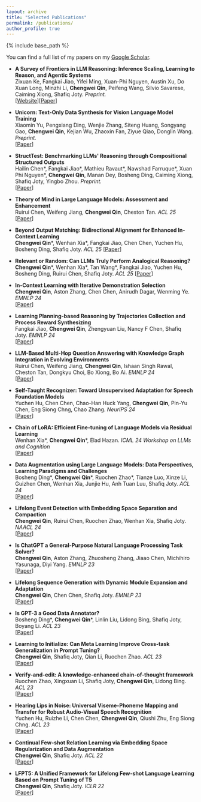 ```yaml
---
layout: archive
title: "Selected Publications"
permalink: /publications/
author_profile: true
---
```




{% include base_path %}

You can find a full list of my papers on my <a href="https://scholar.google.com/citations?user=OwBrmXwAAAAJ" target="_blank">Google Scholar</a>.




- **A Survey of Frontiers in LLM Reasoning: Inference Scaling, Learning to Reason, and Agentic Systems** <br>
Zixuan Ke, Fangkai Jiao, Yifei Ming, Xuan-Phi Nguyen, Austin Xu, Do Xuan Long, Minzhi Li, **Chengwei Qin**, Peifeng Wang, Silvio Savarese, Caiming Xiong, Shafiq Joty. _Preprint._  
[[Website](https://llm-reasoning-ai.github.io/)][[Paper](https://arxiv.org/abs/2504.09037)]

- **Unicorn: Text-Only Data Synthesis for Vision Language Model Training** <br>
Xiaomin Yu, Pengxiang Ding, Wenjie Zhang, Siteng Huang, Songyang Gao, **Chengwei Qin**, Kejian Wu, Zhaoxin Fan, Ziyue Qiao, Donglin Wang. _Preprint._  
[[Paper](https://arxiv.org/abs/2503.22655)]

- **StructTest: Benchmarking LLMs' Reasoning through Compositional Structured Outputs** <br>
Hailin Chen\*, Fangkai Jiao\*, Mathieu Ravaut\*, Nawshad Farruque\*, Xuan Phi Nguyen\*, **Chengwei Qin**, Manan Dey, Bosheng Ding, Caiming Xiong, Shafiq Joty, Yingbo Zhou. _Preprint._  
[[Paper](https://arxiv.org/abs/2412.18011)]

- **Theory of Mind in Large Language Models: Assessment and Enhancement** <br>
Ruirui Chen, Weifeng Jiang, **Chengwei Qin**, Cheston Tan. _ACL 25_ 
[[Paper](https://arxiv.org/abs/2505.00026)]

- **Beyond Output Matching: Bidirectional Alignment for Enhanced In-Context Learning** <br>
**Chengwei Qin**\*, Wenhan Xia\*, Fangkai Jiao, Chen Chen, Yuchen Hu, Bosheng Ding, Shafiq Joty. _ACL 25_ 
[[Paper](https://arxiv.org/abs/2312.17055)]

- **Relevant or Random: Can LLMs Truly Perform Analogical Reasoning?** <br>
**Chengwei Qin**\*, Wenhan Xia\*, Tan Wang\*, Fangkai Jiao, Yuchen Hu, Bosheng Ding, Ruirui Chen, Shafiq Joty. _ACL 25_ 
[[Paper](https://arxiv.org/abs/2404.12728)]

- **In-Context Learning with Iterative Demonstration Selection** <br>
**Chengwei Qin**, Aston Zhang, Chen Chen, Anirudh Dagar, Wenming Ye. _EMNLP 24_  
[[Paper](https://arxiv.org/abs/2310.09881)]

- **Learning Planning-based Reasoning by Trajectories Collection and Process Reward Synthesizing** <br>
Fangkai Jiao, **Chengwei Qin**, Zhengyuan Liu, Nancy F Chen, Shafiq Joty. _EMNLP 24_  
[[Paper](https://arxiv.org/abs/2402.00658)]

- **LLM-Based Multi-Hop Question Answering with Knowledge Graph Integration in Evolving Environments** <br>
Ruirui Chen, Weifeng Jiang, **Chengwei Qin**, Ishaan Singh Rawal, Cheston Tan, Dongkyu Choi, Bo Xiong, Bo Ai. _EMNLP 24_  
[[Paper](https://arxiv.org/abs/2408.15903)]

- **Self-Taught Recognizer: Toward Unsupervised Adaptation for Speech Foundation Models** <br>
Yuchen Hu, Chen Chen, Chao-Han Huck Yang, **Chengwei Qin**, Pin-Yu Chen, Eng Siong Chng, Chao Zhang. _NeurIPS 24_  
[[Paper](https://arxiv.org/abs/2405.14161)]

- **Chain of LoRA: Efficient Fine-tuning of Language Models via Residual Learning** <br>
Wenhan Xia\*, **Chengwei Qin**\*, Elad Hazan. _ICML 24 Workshop on LLMs and Cognition_  
[[Paper](https://arxiv.org/abs/2401.04151)]

- **Data Augmentation using Large Language Models: Data Perspectives, Learning Paradigms and Challenges** <br>
Bosheng Ding\*, **Chengwei Qin**\*, Ruochen Zhao\*, Tianze Luo, Xinze Li, Guizhen Chen, Wenhan Xia, Junjie Hu, Anh Tuan Luu, Shafiq Joty. _ACL 24_  
[[Paper](https://arxiv.org/abs/2403.02990)]

- **Lifelong Event Detection with Embedding Space Separation and Compaction** <br>
**Chengwei Qin**, Ruirui Chen, Ruochen Zhao, Wenhan Xia, Shafiq Joty. _NAACL 24_  
[[Paper](https://arxiv.org/abs/2404.02507)]

- **Is ChatGPT a General-Purpose Natural Language Processing Task Solver?** <br>
**Chengwei Qin**, Aston Zhang, Zhuosheng Zhang, Jiaao Chen, Michihiro Yasunaga, Diyi Yang. _EMNLP 23_  
[[Paper](https://arxiv.org/abs/2302.06476)]

- **Lifelong Sequence Generation with Dynamic Module Expansion and Adaptation** <br>
**Chengwei Qin**, Chen Chen, Shafiq Joty. _EMNLP 23_  
[[Paper](https://arxiv.org/abs/2310.09886)]

- **Is GPT-3 a Good Data Annotator?** <br>
Bosheng Ding\*, **Chengwei Qin**\*, Linlin Liu, Lidong Bing, Shafiq Joty, Boyang Li. _ACL 23_  
[[Paper](https://arxiv.org/abs/2212.10450)]

- **Learning to Initialize: Can Meta Learning Improve Cross-task Generalization in Prompt Tuning?** <br>
**Chengwei Qin**, Shafiq Joty, Qian Li, Ruochen Zhao. _ACL 23_  
[[Paper](https://arxiv.org/abs/2302.08143)]

- **Verify-and-edit: A knowledge-enhanced chain-of-thought framework** <br>
Ruochen Zhao, Xingxuan Li, Shafiq Joty, **Chengwei Qin**, Lidong Bing. _ACL 23_  
[[Paper](https://arxiv.org/abs/2305.03268)]

- **Hearing Lips in Noise: Universal Viseme-Phoneme Mapping and Transfer for Robust Audio-Visual Speech Recognition** <br>
Yuchen Hu, Ruizhe Li, Chen Chen, **Chengwei Qin**, Qiushi Zhu, Eng Siong Chng. _ACL 23_  
[[Paper](https://arxiv.org/abs/2306.10563)]

- **Continual Few-shot Relation Learning via Embedding Space Regularization and Data Augmentation** <br>
**Chengwei Qin**, Shafiq Joty. _ACL 22_  
[[Paper](https://arxiv.org/abs/2203.02135)]

- **LFPT5: A Unified Framework for Lifelong Few-shot Language Learning Based on Prompt Tuning of T5** <br>
**Chengwei Qin**, Shafiq Joty. _ICLR 22_  
[[Paper](https://arxiv.org/abs/2110.07298)]

